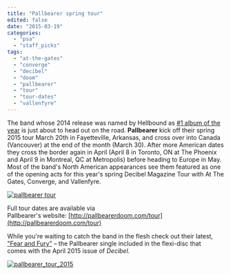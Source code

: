 ```yaml
---
title: "Pallbearer spring tour"
edited: false
date: "2015-03-19"
categories:
  - "psa"
  - "staff_picks"
tags:
  - "at-the-gates"
  - "converge"
  - "decibel"
  - "doom"
  - "pallbearer"
  - "tour"
  - "tour-dates"
  - "vallenfyre"
---
```


The band whose 2014 release was named by Hellbound as [#1 album of the year](https://hellbound.ca/2014/12/hellbounds-best-2014-metal-albums-year-1-5/) is just about to head out on the road. **Pallbearer** kick off their spring 2015 tour March 20th in Fayetteville, Arkansas, and cross over into Canada (Vancouver) at the end of the month (March 30). After more American dates they cross the border again in April (April 8 in Toronto, ON at The Phoenix and April 9 in Montreal, QC at Metropolis) before heading to Europe in May. Most of the band's North American appearances see them featured as one of the opening acts for this year's spring Decibel Magazine Tour with At The Gates, Converge, and Vallenfyre.

[![pallbearer tour](https://hellbound.ca/wp-content/uploads/2015/03/pallbearer-tour.jpg)](https://hellbound.ca/wp-content/uploads/2015/03/pallbearer-tour.jpg)

Full tour dates are available via Pallbearer's website: [http://pallbearerdoom.com/tour](http://pallbearerdoom.com/tour)

While you're waiting to catch the band in the flesh check out their latest, ["Fear and Fury"](https://soundcloud.com/decibelmagazine/pallbearer-fear-and-fury-db052) – the Pallbearer single included in the flexi-disc that comes with the April 2015 issue of _Decibel_.

[![pallbearer_tour_2015](https://hellbound.ca/wp-content/uploads/2015/03/pallbearer_tour_2015.jpg)](https://hellbound.ca/wp-content/uploads/2015/03/pallbearer_tour_2015.jpg)
